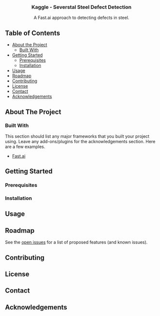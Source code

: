 <!-- PROJECT LOGO -->
<br />
<p align="center">

  <h3 align="center">Kaggle - Severstal Steel Defect Detection</h3>

  <p align="center">
    A Fast.ai approach to detecting defects in steel.
  </p>
</p>



<!-- TABLE OF CONTENTS -->
## Table of Contents

* [About the Project](#about-the-project)
  * [Built With](#built-with)
* [Getting Started](#getting-started)
  * [Prerequisites](#prerequisites)
  * [Installation](#installation)
* [Usage](#usage)
* [Roadmap](#roadmap)
* [Contributing](#contributing)
* [License](#license)
* [Contact](#contact)
* [Acknowledgements](#acknowledgements)



<!-- ABOUT THE PROJECT -->
## About The Project

### Built With
This section should list any major frameworks that you built your project using. Leave any add-ons/plugins for the acknowledgements section. Here are a few examples.
* [Fast.ai](https://fastai.com)

<!-- GETTING STARTED -->
## Getting Started

### Prerequisites

### Installation

## Usage

<!-- ROADMAP -->
## Roadmap

See the [open issues](https://github.com/othneildrew/Best-README-Template/issues) for a list of proposed features (and known issues).

<!-- CONTRIBUTING -->
## Contributing

<!-- LICENSE -->
## License

<!-- CONTACT -->
## Contact

<!-- ACKNOWLEDGEMENTS -->
## Acknowledgements

